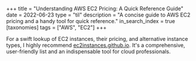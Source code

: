 +++
title = "Understanding AWS EC2 Pricing: A Quick Reference Guide"
date = 2022-06-23
type = "til"
description = "A concise guide to AWS EC2 pricing and a handy tool for quick reference."
in_search_index = true
[taxonomies]
tags = ["AWS", "EC2"]
+++

For a swift lookup of EC2 instances, their pricing, and alternative instance types, I highly recommend [ec2instances.github.io](https://ec2instances.github.io/). It's a comprehensive, user-friendly list and an indispensable tool for cloud professionals.
